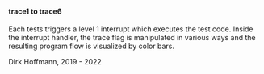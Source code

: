 #### trace1 to trace6

Each tests triggers a level 1 interrupt which executes the test code. Inside the interrupt handler, the trace flag is manipulated in various ways and the resulting program flow is visualized by color bars.


Dirk Hoffmann, 2019 - 2022
